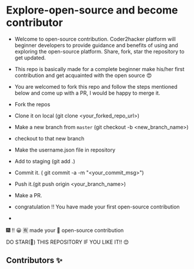 # Explore-open-source and become contributor 


- Welcome to open-source contribution. Coder2hacker platform will beginner developers to provide guidance and benefits of using and exploring the open-source platform. Share, fork, star the repository to get updated. 

- This repo is basically made for a complete beginner make his/her first contribution and get acquainted with the open source 
😍
-  You are welcomed to fork this repo and follow the steps mentioned below and come up with a PR, I would be happy to merge it.

- Fork the repos
- Clone it on local (git clone <your_forked_repo_url>)
- Make a new branch from `master` (git checkout -b <new_branch_name>)
- checkout to that new branch 
- Make the username.json file in repository
- Add to staging (git add .)
- Commit it. ( git commit -a -m "<your_commit_msg>")
- Push it.(git push origin <your_branch_name>)
- Make a PR.

- congratulation !! You have made your first open-source contribution 
-
🎆
!! 
😀
🈶 made your 🥇 open-source contribution

DO STAR(🌟) THIS REPOSITORY IF YOU LIKE IT!! 😊

## Contributors ✨



